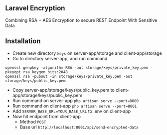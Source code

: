 ## Laravel Encryption
Combining RSA + AES Encryption to secure REST Endpoint With Sensitive Data

## Installation
- Create new directory `keys` on server-app/storage and client-app/storage
- Go to directory server-app, and run command 
```
openssl genpkey -algorithm RSA -out storage/keys/private_key.pem -pkeyopt rsa_keygen_bits:2048
openssl rsa -pubout -in storage/keys/private_key.pem -out storage/keys/public_key.pem
```

- Copy server-app/storage/keys/public_key.pem to client-app/storage/keys/public_key.pem
- Run command on server-app `php artisan serve --port=8000`
- Run command on client-app `php artisan serve --port=8001`
- Add `SERVER_BASE_URL=YOUR_BASE_URL` to .env on client-app
- Now hit endpoint from client-app 
    - Method `POST`
    - Base url `http://localhost:8001/api/send-encrypted-data`  